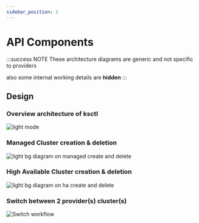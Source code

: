 ```yaml
---
sidebar_position: 1
---
```


# API Components

:::success NOTE
These architecture diagrams are generic and not specific to providers

also some internal working details are **hidden**
:::

## Design

### Overview architecture of ksctl
![light mode](/img/ksctl-arch.svg)

### Managed Cluster creation & deletion
![light bg diagram on managed create and delete](/img/ksctl-managed-create-light.png)

### High Available Cluster creation & deletion
![light bg  diagram on ha create and delete](/img/ksctl-ha-create-light.png)



### Switch between 2 provider(s) cluster(s)
![Switch workflow](/img/cli-switch-dg.png)

